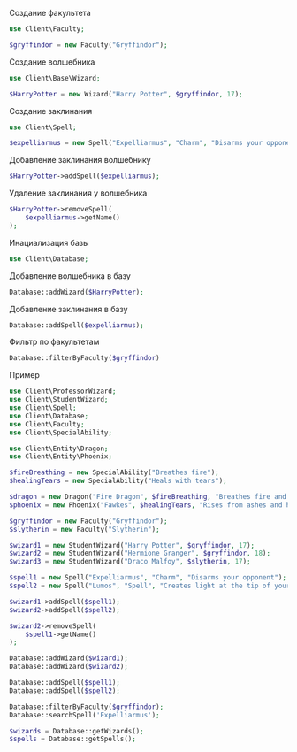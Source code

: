 

Создание факультета
```php
use Client\Faculty;

$gryffindor = new Faculty("Gryffindor");
```

Создание волшебника

```php
use Client\Base\Wizard;

$HarryPotter = new Wizard("Harry Potter", $gryffindor, 17);
```

Создание заклинания
```php
use Client\Spell;

$expelliarmus = new Spell("Expelliarmus", "Charm", "Disarms your opponent");
```

Добавление заклинания волшебнику
```php
$HarryPotter->addSpell($expelliarmus);
```

Удаление заклинания у волшебника
```php
$HarryPotter->removeSpell(
    $expelliarmus->getName()
);
```

Инациализация базы
```php
use Client\Database;
```

Добавление волшебника в базу
```php
Database::addWizard($HarryPotter);
```

Добавление заклинания в базу
```php
Database::addSpell($expelliarmus);
```

Фильтр по факультетам
```php
Database::filterByFaculty($gryffindor)
```

Пример

```php
use Client\ProfessorWizard;
use Client\StudentWizard;
use Client\Spell;
use Client\Database;
use Client\Faculty;
use Client\SpecialAbility;

use Client\Entity\Dragon;
use Client\Entity\Phoenix;

$fireBreathing = new SpecialAbility("Breathes fire");
$healingTears = new SpecialAbility("Heals with tears");

$dragon = new Dragon("Fire Dragon", $fireBreathing, "Breathes fire and has tough scales");
$phoenix = new Phoenix("Fawkes", $healingTears, "Rises from ashes and has healing tears");

$gryffindor = new Faculty("Gryffindor");
$slytherin = new Faculty("Slytherin");

$wizard1 = new StudentWizard("Harry Potter", $gryffindor, 17);
$wizard2 = new StudentWizard("Hermione Granger", $gryffindor, 18);
$wizard3 = new StudentWizard("Draco Malfoy", $slytherin, 17);

$spell1 = new Spell("Expelliarmus", "Charm", "Disarms your opponent");
$spell2 = new Spell("Lumos", "Spell", "Creates light at the tip of your wand");

$wizard1->addSpell($spell1);
$wizard2->addSpell($spell2);

$wizard2->removeSpell(
    $spell1->getName()
);

Database::addWizard($wizard1);
Database::addWizard($wizard2);

Database::addSpell($spell1);
Database::addSpell($spell2);

Database::filterByFaculty($gryffindor);
Database::searchSpell('Expelliarmus');

$wizards = Database::getWizards();
$spells = Database::getSpells();
```

